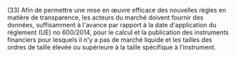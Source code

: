 (33) Afin de permettre une mise en œuvre efficace des nouvelles règles en matière de transparence, les acteurs du marché doivent fournir des données, suffisamment à l'avance par rapport à la date d'application du règlement (UE) no 600/2014, pour le calcul et la publication des instruments financiers pour lesquels il n'y a pas de marché liquide et les tailles des ordres de taille élevée ou supérieure à la taille spécifique à l'instrument.